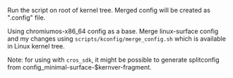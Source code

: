 Run the script on root of kernel tree. Merged config will be created as ".config" file.

Using chromiumos-x86_64 config as a base. Merge linux-surface config and my changes using `scripts/kconfig/merge_config.sh` which is available in Linux kernel tree.

Note: for using with `cros_sdk`, it might be possible to generate splitconfig from config_minimal-surface-$kernver-fragment.